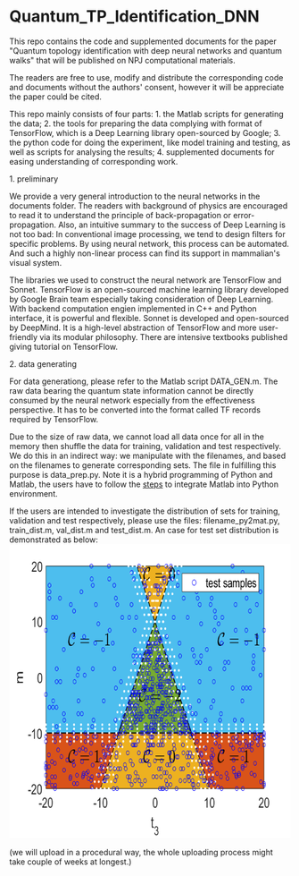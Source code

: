 # Quantum_TP_Identification_DNN

This repo contains the code and supplemented documents for the paper "Quantum topology identification with deep neural networks and quantum walks" that will be published on NPJ computational materials.

The readers are free to use, modify and distribute the corresponding code and documents without the authors' consent, however it will be appreciate the paper could be cited.

This repo mainly consists of four parts: 1. the Matlab scripts for generating the data; 2. the tools for preparing the data complying with format of TensorFlow, which is a Deep Learning library open-sourced by Google; 3. the python code for doing the experiment, like model training and testing, as well as scripts for analysing the results; 4. supplemented documents for easing understanding of corresponding work.

<p>1. preliminary</p>

We provide a very general introduction to the neural networks in the documents folder. The readers with background of physics are encouraged to read it to understand the principle of back-propagation or error-propagation. Also, an intuitive summary to the success of Deep Learning is not too bad: In conventional image processing, we tend to design filters for specific problems. By using neural network, this process can be automated. And such a highly non-linear process can find its support in mammalian's visual system.

The libraries we used to construct the neural network are TensorFlow and Sonnet. TensorFlow is an open-sourced machine learning library developed by Google Brain team especially taking consideration of Deep Learning. With backend computation engien implemented in C++ and Python interface, it is powerful and flexible. Sonnet is developed and open-sourced by DeepMind. It is a high-level abstraction of TensorFlow and more user-friendly via its modular philosophy. There are intensive textbooks published giving tutorial on TensorFlow.

<p>2. data generating</p>

For data generationg, please refer to the Matlab script DATA_GEN.m.
The raw data bearing the quantum state information cannot be directly consumed by the neural network especially from the effectiveness perspective. It has to be converted into the format called TF records required by TensorFlow.

Due to the size of raw data, we cannot load all data once for all in the memory then shuffle the data for training, validation and test respectively. We do this in an indirect way: we manipulate with the filenames, and based on the filenames to generate corresponding sets. The file in fulfilling this purpose is data_prep.py. Note it is a hybrid programming of Python and Matlab, the users have to follow the  <a href="https://au.mathworks.com/help/matlab/matlab-engine-for-python.html">steps</a> to integrate Matlab into Python environment. 

If the users are intended to investigate the distribution of sets for training, validation and test respectively, please use the files: filename_py2mat.py, train_dist.m, val_dist.m and test_dist.m. An case for test set distribution is demonstrated as below:
<img src="data-prep/test-dist.png" alt="Training Set Distribution" height="525" width="700">

(we will upload in a procedural way, the whole uploading process might take couple of weeks at longest.)

